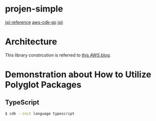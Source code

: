 # projen-simple

[jsii reference](https://github.com/cdklabs/jsii-release)
[aws-cdk-go](https://github.com/aws/aws-cdk-go)
[jsii](https://github.com/aws/jsii)

# Architecture

This library constrcution is referred to [this AWS blog](https://aws.amazon.com/tw/blogs/compute/introducing-amazon-api-gateway-service-integration-for-aws-step-functions/).

# Demonstration about How to Utilize Polyglot Packages

## TypeScript

```bash
$ cdk --init language typescript
```
